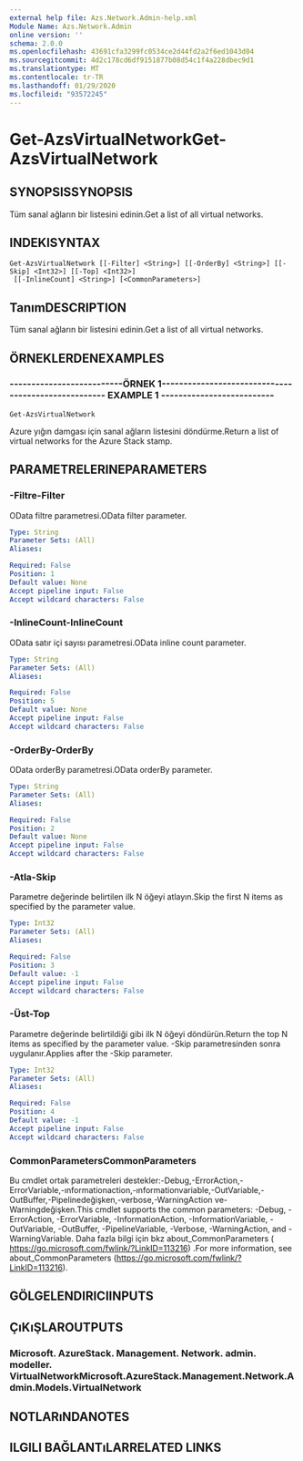 ```yaml
---
external help file: Azs.Network.Admin-help.xml
Module Name: Azs.Network.Admin
online version: ''
schema: 2.0.0
ms.openlocfilehash: 43691cfa3299fc0534ce2d44fd2a2f6ed1043d04
ms.sourcegitcommit: 4d2c178cd6df9151877b08d54c1f4a228dbec9d1
ms.translationtype: MT
ms.contentlocale: tr-TR
ms.lasthandoff: 01/29/2020
ms.locfileid: "93572245"
---
```

# <span data-ttu-id="48b9f-101">Get-AzsVirtualNetwork</span><span class="sxs-lookup"><span data-stu-id="48b9f-101">Get-AzsVirtualNetwork</span></span>

## <span data-ttu-id="48b9f-102">SYNOPSIS</span><span class="sxs-lookup"><span data-stu-id="48b9f-102">SYNOPSIS</span></span>
<span data-ttu-id="48b9f-103">Tüm sanal ağların bir listesini edinin.</span><span class="sxs-lookup"><span data-stu-id="48b9f-103">Get a list of all virtual networks.</span></span>

## <span data-ttu-id="48b9f-104">INDEKI</span><span class="sxs-lookup"><span data-stu-id="48b9f-104">SYNTAX</span></span>

```
Get-AzsVirtualNetwork [[-Filter] <String>] [[-OrderBy] <String>] [[-Skip] <Int32>] [[-Top] <Int32>]
 [[-InlineCount] <String>] [<CommonParameters>]
```

## <span data-ttu-id="48b9f-105">Tanım</span><span class="sxs-lookup"><span data-stu-id="48b9f-105">DESCRIPTION</span></span>
<span data-ttu-id="48b9f-106">Tüm sanal ağların bir listesini edinin.</span><span class="sxs-lookup"><span data-stu-id="48b9f-106">Get a list of all virtual networks.</span></span>

## <span data-ttu-id="48b9f-107">ÖRNEKLERDEN</span><span class="sxs-lookup"><span data-stu-id="48b9f-107">EXAMPLES</span></span>

### <span data-ttu-id="48b9f-108">--------------------------ÖRNEK 1--------------------------</span><span class="sxs-lookup"><span data-stu-id="48b9f-108">-------------------------- EXAMPLE 1 --------------------------</span></span>
```
Get-AzsVirtualNetwork
```

<span data-ttu-id="48b9f-109">Azure yığın damgası için sanal ağların listesini döndürme.</span><span class="sxs-lookup"><span data-stu-id="48b9f-109">Return a list of virtual networks for the Azure Stack stamp.</span></span>

## <span data-ttu-id="48b9f-110">PARAMETRELERINE</span><span class="sxs-lookup"><span data-stu-id="48b9f-110">PARAMETERS</span></span>

### <span data-ttu-id="48b9f-111">-Filtre</span><span class="sxs-lookup"><span data-stu-id="48b9f-111">-Filter</span></span>
<span data-ttu-id="48b9f-112">OData filtre parametresi.</span><span class="sxs-lookup"><span data-stu-id="48b9f-112">OData filter parameter.</span></span>

```yaml
Type: String
Parameter Sets: (All)
Aliases: 

Required: False
Position: 1
Default value: None
Accept pipeline input: False
Accept wildcard characters: False
```

### <span data-ttu-id="48b9f-113">-InlineCount</span><span class="sxs-lookup"><span data-stu-id="48b9f-113">-InlineCount</span></span>
<span data-ttu-id="48b9f-114">OData satır içi sayısı parametresi.</span><span class="sxs-lookup"><span data-stu-id="48b9f-114">OData inline count parameter.</span></span>

```yaml
Type: String
Parameter Sets: (All)
Aliases: 

Required: False
Position: 5
Default value: None
Accept pipeline input: False
Accept wildcard characters: False
```

### <span data-ttu-id="48b9f-115">-OrderBy</span><span class="sxs-lookup"><span data-stu-id="48b9f-115">-OrderBy</span></span>
<span data-ttu-id="48b9f-116">OData orderBy parametresi.</span><span class="sxs-lookup"><span data-stu-id="48b9f-116">OData orderBy parameter.</span></span>

```yaml
Type: String
Parameter Sets: (All)
Aliases: 

Required: False
Position: 2
Default value: None
Accept pipeline input: False
Accept wildcard characters: False
```

### <span data-ttu-id="48b9f-117">-Atla</span><span class="sxs-lookup"><span data-stu-id="48b9f-117">-Skip</span></span>
<span data-ttu-id="48b9f-118">Parametre değerinde belirtilen ilk N öğeyi atlayın.</span><span class="sxs-lookup"><span data-stu-id="48b9f-118">Skip the first N items as specified by the parameter value.</span></span>

```yaml
Type: Int32
Parameter Sets: (All)
Aliases: 

Required: False
Position: 3
Default value: -1
Accept pipeline input: False
Accept wildcard characters: False
```

### <span data-ttu-id="48b9f-119">-Üst</span><span class="sxs-lookup"><span data-stu-id="48b9f-119">-Top</span></span>
<span data-ttu-id="48b9f-120">Parametre değerinde belirtildiği gibi ilk N öğeyi döndürün.</span><span class="sxs-lookup"><span data-stu-id="48b9f-120">Return the top N items as specified by the parameter value.</span></span>
<span data-ttu-id="48b9f-121">-Skip parametresinden sonra uygulanır.</span><span class="sxs-lookup"><span data-stu-id="48b9f-121">Applies after the -Skip parameter.</span></span>

```yaml
Type: Int32
Parameter Sets: (All)
Aliases: 

Required: False
Position: 4
Default value: -1
Accept pipeline input: False
Accept wildcard characters: False
```

### <span data-ttu-id="48b9f-122">CommonParameters</span><span class="sxs-lookup"><span data-stu-id="48b9f-122">CommonParameters</span></span>
<span data-ttu-id="48b9f-123">Bu cmdlet ortak parametreleri destekler:-Debug,-ErrorAction,-ErrorVariable,-ınformationaction,-ınformationvariable,-OutVariable,-OutBuffer,-Pipelinedeğişken,-verbose,-WarningAction ve-Warningdeğişken.</span><span class="sxs-lookup"><span data-stu-id="48b9f-123">This cmdlet supports the common parameters: -Debug, -ErrorAction, -ErrorVariable, -InformationAction, -InformationVariable, -OutVariable, -OutBuffer, -PipelineVariable, -Verbose, -WarningAction, and -WarningVariable.</span></span> <span data-ttu-id="48b9f-124">Daha fazla bilgi için bkz about_CommonParameters ( https://go.microsoft.com/fwlink/?LinkID=113216) .</span><span class="sxs-lookup"><span data-stu-id="48b9f-124">For more information, see about_CommonParameters (https://go.microsoft.com/fwlink/?LinkID=113216).</span></span>

## <span data-ttu-id="48b9f-125">GÖLGELENDIRICI</span><span class="sxs-lookup"><span data-stu-id="48b9f-125">INPUTS</span></span>

## <span data-ttu-id="48b9f-126">ÇıKıŞLAR</span><span class="sxs-lookup"><span data-stu-id="48b9f-126">OUTPUTS</span></span>

### <span data-ttu-id="48b9f-127">Microsoft. AzureStack. Management. Network. admin. modeller. VirtualNetwork</span><span class="sxs-lookup"><span data-stu-id="48b9f-127">Microsoft.AzureStack.Management.Network.Admin.Models.VirtualNetwork</span></span>

## <span data-ttu-id="48b9f-128">NOTLARıNDA</span><span class="sxs-lookup"><span data-stu-id="48b9f-128">NOTES</span></span>

## <span data-ttu-id="48b9f-129">ILGILI BAĞLANTıLAR</span><span class="sxs-lookup"><span data-stu-id="48b9f-129">RELATED LINKS</span></span>

